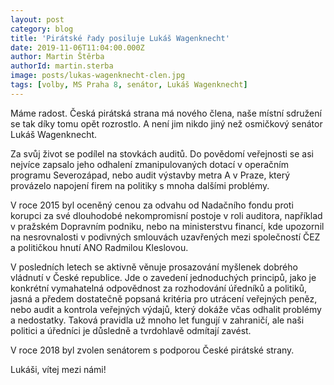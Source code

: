 ```yaml
---
layout: post
category: blog
title: 'Pirátské řady posiluje Lukáš Wagenknecht'
date: 2019-11-06T11:04:00.000Z
author: Martin Štěrba
authorId: martin.sterba
image: posts/lukas-wagenknecht-clen.jpg
tags: [volby, MS Praha 8, senátor, Lukáš Wagenknecht]
---
```



Máme radost. Česká pirátská strana má nového člena, naše místní sdružení se tak díky tomu opět rozrostlo. A není jim nikdo jiný než osmičkový senátor Lukáš Wagenknecht.

Za svůj život se podílel na stovkách auditů. Do povědomí veřejnosti se asi nejvíce zapsalo jeho odhalení zmanipulovaných dotací v operačním programu Severozápad, nebo audit výstavby metra A v Praze, který provázelo napojení firem na politiky s mnoha dalšími problémy.

V roce 2015 byl oceněný cenou za odvahu od Nadačního fondu proti korupci za své dlouhodobé nekompromisní postoje v roli auditora, například v pražském Dopravním podniku, nebo na ministerstvu financí, kde upozornil na nesrovnalosti v podivných smlouvách uzavřených mezi společností ČEZ a političkou hnutí ANO Radmilou Kleslovou.

V posledních letech se aktivně věnuje prosazování myšlenek dobrého vládnutí v České republice. Jde o zavedení jednoduchých principů, jako je konkrétní vymahatelná odpovědnost za rozhodování úředníků a politiků, jasná a předem dostatečně popsaná kritéria pro utrácení veřejných peněz, nebo audit a kontrola veřejných výdajů, který dokáže včas odhalit problémy a nedostatky. Taková pravidla už mnoho let fungují v zahraničí, ale naši politici a úředníci je důsledně a tvrdohlavě odmítají zavést.

V roce 2018 byl zvolen senátorem s podporou České pirátské strany. 

Lukáši, vítej mezi námi! 
